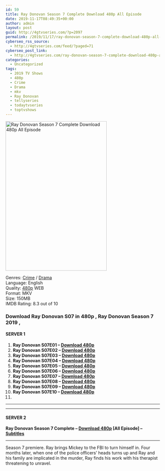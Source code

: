 ```yaml
---
id: 59
title: Ray Donovan Season 7 Complete Download 480p All Episode
date: 2019-11-17T08:49:35+00:00
author: admin
layout: post
guid: http://4gtvseries.com/?p=2097
permalink: /2019/11/17/ray-donovan-season-7-complete-download-480p-all-episode/
cyberseo_rss_source:
  - http://4gtvseries.com/feed/?paged=71
cyberseo_post_link:
  - http://4gtvseries.com/ray-donovan-season-7-complete-download-480p-all-episode/
categories:
  - Uncategorized
tags:
  - 2019 TV Shows
  - 480p
  - Crime
  - Drama
  - mkv
  - Ray Donovan
  - tellyseries
  - todaytvseries
  - toptvshows
---
```

<img loading="lazy" class="aligncenter" src="https://4.bp.blogspot.com/-DS2arRFwbYs/XdEIblTG5aI/AAAAAAAAAP0/vBmpAv43QcsU5FOyYEmWxeqaCR73AvHcACK4BGAYYCw/s1600/Ray%2BDonovan%2BSeason%2B7.jpg" alt="Ray Donovan Season 7 Complete Download 480p All Episode" width="330" height="488" />

Genres: <a href="http://4gtvseries.com/tag/crime/" data-wpel-link="internal">Crime</a> /&nbsp;<a href="http://4gtvseries.com/tag/drama/" data-wpel-link="internal">Drama</a>  
Language: English  
Quality:&nbsp;<a href="http://4gtvseries.com/tag/480p/" data-wpel-link="internal">480p</a> WEB  
Format: MKV  
Size: 150MB  
IMDB Rating: 8.3 out of 10

### **Download Ray Donovan S07 in 480p , Ray Donovan Season 7 2019 ,&nbsp;**

#### <span><strong>SERVER 1</strong></span>

  1. **Ray Donovan S07E01 – <a href="http://slink.dl480p.xyz/WUgYWW" data-wpel-link="external" target="_blank" rel="nofollow external noopener noreferrer" class="wpel-icon-left"><i class="wpel-icon fa fa-download" aria-hidden="true"></i>Download 480p</a>**
  2. **Ray Donovan S07E02 – <a href="http://slink.dl480p.xyz/cQIfC" data-wpel-link="external" target="_blank" rel="nofollow external noopener noreferrer" class="wpel-icon-left"><i class="wpel-icon fa fa-download" aria-hidden="true"></i>Download 480p</a>**
  3. **Ray Donovan S07E03 – <a href="http://slink.dl480p.xyz/RduIQKV" data-wpel-link="external" target="_blank" rel="nofollow external noopener noreferrer" class="wpel-icon-left"><i class="wpel-icon fa fa-download" aria-hidden="true"></i>Download 480p</a>**
  4. **Ray Donovan S07E04 – <a href="http://slink.dl480p.xyz/O52DPvDe" data-wpel-link="external" target="_blank" rel="nofollow external noopener noreferrer" class="wpel-icon-left"><i class="wpel-icon fa fa-download" aria-hidden="true"></i>Download 480p</a>**
  5. **Ray Donovan S07E05 – <a href="http://slink.dl480p.xyz/r0ABBc" data-wpel-link="external" target="_blank" rel="nofollow external noopener noreferrer" class="wpel-icon-left"><i class="wpel-icon fa fa-download" aria-hidden="true"></i>Download 480p</a>**
  6. **Ray Donovan S07E06 – <a href="http://slink.dl480p.xyz/41RQm6fg" data-wpel-link="external" target="_blank" rel="nofollow external noopener noreferrer" class="wpel-icon-left"><i class="wpel-icon fa fa-download" aria-hidden="true"></i>Download 480p</a>**
  7. **Ray Donovan S07E07 – <a href="http://slink.dl480p.xyz/HtzYC2q" data-wpel-link="external" target="_blank" rel="nofollow external noopener noreferrer" class="wpel-icon-left"><i class="wpel-icon fa fa-download" aria-hidden="true"></i>Download 480p</a>**
  8. **Ray Donovan S07E08 – <a href="http://slink.dl480p.xyz/kUW9Cn" data-wpel-link="external" target="_blank" rel="nofollow external noopener noreferrer" class="wpel-icon-left"><i class="wpel-icon fa fa-download" aria-hidden="true"></i>Download 480p</a>**
  9. **Ray Donovan S07E09 – <a href="http://slink.dl480p.xyz/LbNdnsez" data-wpel-link="external" target="_blank" rel="nofollow external noopener noreferrer" class="wpel-icon-left"><i class="wpel-icon fa fa-download" aria-hidden="true"></i>Download 480p</a>**
 10. **Ray Donovan S07E10 – <a href="http://slink.dl480p.xyz/jQLsfbE" data-wpel-link="external" target="_blank" rel="nofollow external noopener noreferrer" class="wpel-icon-left"><i class="wpel-icon fa fa-download" aria-hidden="true"></i>Download 480p</a>**
 11. 

* * *

* * *

#### <span><strong>SERVER 2</strong></span>

**Ray Donovan Season 7 Complete – <a href="http://dl480p.xyz/1983/" data-wpel-link="external" target="_blank" rel="nofollow external noopener noreferrer" class="wpel-icon-left"><i class="wpel-icon fa fa-download" aria-hidden="true"></i>Download 480p</a> [All Episode] – <a href="https://subscene.com/subtitles/ray-donovan-season-7" data-wpel-link="external" target="_blank" rel="nofollow external noopener noreferrer" class="wpel-icon-left"><i class="wpel-icon fa fa-download" aria-hidden="true"></i>Subtitles</a>**

* * *

Season 7 premiere. Ray brings Mickey to the FBI to turn himself in. Four months later, when one of the police officers’ heads turns up and Ray and his family are implicated in the murder, Ray finds his work with his therapist threatening to unravel.

<div align="center">
</div>